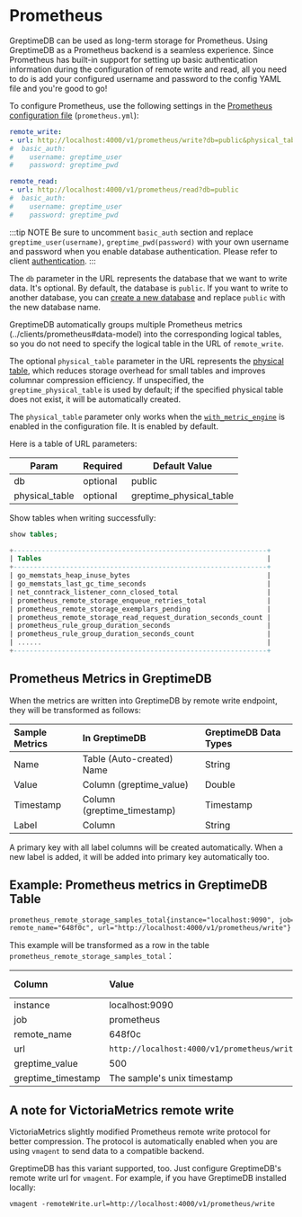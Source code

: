 # Prometheus

GreptimeDB can be used as long-term storage for Prometheus. Using GreptimeDB as a Prometheus backend is a seamless experience. Since Prometheus has built-in support for setting up basic authentication information during the configuration of remote write and read, all you need to do is add your configured username and password to the config YAML file and you're good to go!

To configure Prometheus, use the following settings in the [Prometheus configuration file](https://prometheus.io/docs/prometheus/latest/configuration/configuration/#configuration-file) (`prometheus.yml`):

```yaml
remote_write:
- url: http://localhost:4000/v1/prometheus/write?db=public&physical_table=greptime_physical_table
#  basic_auth:
#    username: greptime_user
#    password: greptime_pwd

remote_read:
- url: http://localhost:4000/v1/prometheus/read?db=public
#  basic_auth:
#    username: greptime_user
#    password: greptime_pwd
```

:::tip NOTE
Be sure to uncomment `basic_auth` section and replace `greptime_user(username)`, `greptime_pwd(password)` with your own username and password when you enable database authentication. Please refer to client [authentication](../clients/authentication.md).
:::

The `db` parameter in the URL represents the database that we want to write data. It's optional.
By default, the database is `public`.
If you want to write to another database, you can [create a new database](../table-management.md#create-a-database)
and replace `public` with the new database name.

GreptimeDB automatically groups multiple Prometheus metrics (../clients/prometheus#data-model) into the corresponding logical tables, so you do not need to specify the logical table in the URL of `remote_write`.

The optional `physical_table` parameter in the URL represents the [physical table](/contributor-guide/datanode/metric-engine#physical-table),
which reduces storage overhead for small tables and improves columnar compression efficiency.
If unspecified, the `greptime_physical_table` is used by default;
if the specified physical table does not exist, it will be automatically created.

The `physical_table` parameter only works when the [`with_metric_engine`](/user-guide/operations/configuration.md#protocol-options) is enabled in the configuration file.
It is enabled by default.

Here is a table of URL parameters:

| Param          | Required | Default Value           |
| -------------- | -------- | ----------------------- |
| db             | optional | public                  |
| physical_table | optional | greptime_physical_table |

Show tables when writing successfully:

```sql
show tables;
```

```sql
+---------------------------------------------------------------+
| Tables                                                        |
+---------------------------------------------------------------+
| go_memstats_heap_inuse_bytes                                  |
| go_memstats_last_gc_time_seconds                              |
| net_conntrack_listener_conn_closed_total                      |
| prometheus_remote_storage_enqueue_retries_total               |
| prometheus_remote_storage_exemplars_pending                   |
| prometheus_remote_storage_read_request_duration_seconds_count |
| prometheus_rule_group_duration_seconds                        |
| prometheus_rule_group_duration_seconds_count                  |
| ......                                                        |
+---------------------------------------------------------------+
```

## Prometheus Metrics in GreptimeDB

When the metrics are written into GreptimeDB by remote write endpoint, they will be transformed as
follows:

| Sample Metrics | In GreptimeDB               | GreptimeDB Data Types |
| :------------- | :-------------------------- | :-------------------- |
| Name           | Table (Auto-created) Name   | String                |
| Value          | Column (greptime_value)     | Double                |
| Timestamp      | Column (greptime_timestamp) | Timestamp             |
| Label          | Column                      | String                |

 A primary key with all label columns will be created automatically. When a new label is added, it
 will be added into primary key automatically too.

## Example: Prometheus metrics in GreptimeDB Table

```txt
prometheus_remote_storage_samples_total{instance="localhost:9090", job="prometheus",
remote_name="648f0c", url="http://localhost:4000/v1/prometheus/write"} 500
```

This example will be transformed as a row in the table `prometheus_remote_storage_samples_total`：

| Column             | Value                                       | Column  Data  Type |
| :----------------- | :------------------------------------------ | :----------------- |
| instance           | localhost:9090                              | String             |
| job                | prometheus                                  | String             |
| remote_name        | 648f0c                                      | String             |
| url                | `http://localhost:4000/v1/prometheus/write` | String             |
| greptime_value     | 500                                         | Double             |
| greptime_timestamp | The sample's unix timestamp                 | Timestamp          |

## A note for VictoriaMetrics remote write

VictoriaMetrics slightly modified Prometheus remote write protocol for better
compression. The protocol is automatically enabled when you are using `vmagent`
to send data to a compatible backend.

GreptimeDB has this variant supported, too. Just configure GreptimeDB's remote
write url for `vmagent`. For example, if you have  GreptimeDB installed locally:

```shell
vmagent -remoteWrite.url=http://localhost:4000/v1/prometheus/write
```

